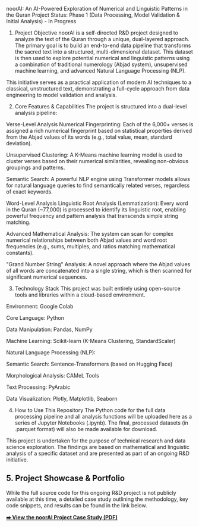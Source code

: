noorAI: An AI-Powered Exploration of Numerical and Linguistic Patterns in the Quran
Project Status: Phase 1 (Data Processing, Model Validation & Initial Analysis) - In Progress

1. Project Objective
noorAI is a self-directed R&D project designed to analyze the text of the Quran through a unique, dual-layered approach. The primary goal is to build an end-to-end data pipeline that transforms the sacred text into a structured, multi-dimensional dataset. This dataset is then used to explore potential numerical and linguistic patterns using a combination of traditional numerology (Abjad system), unsupervised machine learning, and advanced Natural Language Processing (NLP).

This initiative serves as a practical application of modern AI techniques to a classical, unstructured text, demonstrating a full-cycle approach from data engineering to model validation and analysis.

2. Core Features & Capabilities
The project is structured into a dual-level analysis pipeline:

Verse-Level Analysis
Numerical Fingerprinting: Each of the 6,000+ verses is assigned a rich numerical fingerprint based on statistical properties derived from the Abjad values of its words (e.g., total value, mean, standard deviation).

Unsupervised Clustering: A K-Means machine learning model is used to cluster verses based on their numerical similarities, revealing non-obvious groupings and patterns.

Semantic Search: A powerful NLP engine using Transformer models allows for natural language queries to find semantically related verses, regardless of exact keywords.

Word-Level Analysis
Linguistic Root Analysis (Lemmatization): Every word in the Quran (~77,000) is processed to identify its linguistic root, enabling powerful frequency and pattern analysis that transcends simple string matching.

Advanced Mathematical Analysis: The system can scan for complex numerical relationships between both Abjad values and word root frequencies (e.g., sums, multiples, and ratios matching mathematical constants).

"Grand Number String" Analysis: A novel approach where the Abjad values of all words are concatenated into a single string, which is then scanned for significant numerical sequences.

3. Technology Stack
This project was built entirely using open-source tools and libraries within a cloud-based environment.

Environment: Google Colab

Core Language: Python

Data Manipulation: Pandas, NumPy

Machine Learning: Scikit-learn (K-Means Clustering, StandardScaler)

Natural Language Processing (NLP):

Semantic Search: Sentence-Transformers (based on Hugging Face)

Morphological Analysis: CAMeL Tools

Text Processing: PyArabic

Data Visualization: Plotly, Matplotlib, Seaborn

4. How to Use This Repository
The Python code for the full data processing pipeline and all analysis functions will be uploaded here as a series of Jupyter Notebooks (.ipynb). The final, processed datasets (in .parquet format) will also be made available for download.

This project is undertaken for the purpose of technical research and data science exploration. The findings are based on mathematical and linguistic analysis of a specific dataset and are presented as part of an ongoing R&D initiative.

## 5. Project Showcase & Portfolio

While the full source code for this ongoing R&D project is not publicly available at this time, a detailed case study outlining the methodology, key code snippets, and results can be found in the link below.

**[➡️ View the noorAI Project Case Study (PDF)](https://github.com/zakariaemandouli/noorAI/blob/main/portfolio/noorAI_Case_Study.pdf)**
